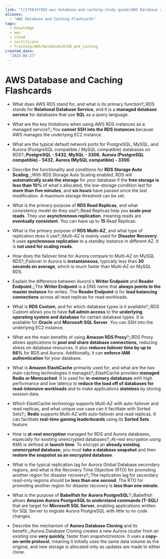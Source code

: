 ```yaml
---
link: "[[1756347565-aws-database-and-caching-study-guide|AWS Database and Caching Study Guide]]"
aliases: 
  - "AWS Database and Caching Flashcards"
tags:
  - Knowledge
  - aws
  - cloud
  - certificate
  - Training/AWS/NotebookLM/DB_and_Caching
created_date:
  "2025-08-27"
---
```

# AWS Database and Caching Flashcards
- What does AWS RDS stand for, and what is its primary function?;;RDS stands for **Relational Database Service**, and it is a **managed database service** for databases that use **SQL** as a query language.
<!--SR:!2025-09-12,11,270-->
- What are the key limitations when using AWS RDS instances as a managed service?;;You **cannot SSH into the RDS instances** because AWS manages the underlying EC2 instance.
<!--SR:!2025-09-10,9,250-->
- What are the typical default network ports for PostgreSQL, MySQL, and Aurora (PostgreSQL compatible / MySQL compatible) databases on RDS?;;**PostgreSQL - 5432**, **MySQL - 3306**, **Aurora (PostgreSQL compatible) - 5432**, **Aurora (MySQL compatible) - 3306**.
<!--SR:!2025-09-08,7,250-->
- Describe the functionality and conditions for **RDS Storage Auto Scaling**.;;With RDS Storage Auto Scaling enabled, RDS will **automatically scale the storage** for your database if the **free storage is less than 10%** of what's allocated, the low-storage condition last for **more than five minutes**, and **six hours** have passed since the last modification. A maximum storage threshold can be set.
<!--SR:!2025-09-08,5,250-->
- What is the primary purpose of **RDS Read Replicas**, and what consistency model do they use?;;Read Replicas help you **scale your reads**. They use **asynchronous replication**, meaning reads are **eventually consistent**. You can have up to **15** Read Replicas.
<!--SR:!2025-09-10,9,250-->
- What is the primary purpose of **RDS Multi-AZ**, and what type of replication does it use?;;Multi-AZ is mainly used for **Disaster Recovery**. It uses **synchronous replication** to a standby instance in different AZ. It is **not used for scaling reads**.
<!--SR:!2025-09-06,5,230-->
- How does the failover time for Aurora compare to Multi-AZ on MySQL RDS?;;Failover in Aurora is **instantaneous**, typically less than **30 seconds on average**, which is much faster than Multi-AZ on MySQL RDS.
<!--SR:!2025-09-16,15,290-->
- Explain the difference between Aurora's **Writer Endpoint** and **Reader Endpoint**.;;The **Writer Endpoint** is a DNS name that **always points to the master instance** for writes. The **Reader Endpoint** is for **load balancing connections** across all read replicas for read workloads.
<!--SR:!2025-09-08,7,250-->
- What is **RDS Custom**, and for which database types is it available?;;RDS Custom allows you to have **full admin access** to the **underlying operating system and database** for certain database types. It is available for **Oracle** and **Microsoft SQL Server**. You can SSH into the underlying EC2 instance.
<!--SR:!2025-09-12,11,270-->
- What are the main benefits of using **Amazon RDS Proxy**?;;RDS Proxy allows applications to **pool and share database connections**, reducing stress on database resources. It also **reduces failover time by up to 66%** for RDS and Aurora. Additionally, it can **enforce IAM authentication** for your database.
<!--SR:!2025-09-11,10,270-->
- What is **Amazon ElastiCache** primarily used for, and what are the two main caching technologies it manages?;;ElastiCache provides **managed Redis or Memcached**. It is used for **in-memory databases** with high performance and low latency to **reduce the load off of databases for read-intensive workloads** and to make applications **stateless** by storing session data.
<!--SR:!2025-09-09,8,250-->
- Which ElastiCache technology supports Multi-AZ with auto-failover and read replicas, and what unique use case can it facilitate with Sorted Sets?;; **Redis** supports Multi-AZ with auto-failover and read replicas. It can facilitate **real-time gaming leaderboards** using its **Sorted Sets** feature.
<!--SR:!2025-09-15,14,290-->
- How is **at-rest encryption** managed for RDS and Aurora databases, especially for existing unencrypted databases?;;At-rest encryption using KMS is defined at **launch time**. To encrypt an **already existing unencrypted database**, you must **take a database snapshot** and then **restore the snapshot as an encrypted database**.
<!--SR:!2025-09-11,10,270-->
- What is the typical replication lag for Aurora Global Database secondary regions, and what is the Recovery Time Objective (RTO) for promoting another region for disaster recovery?;;The replication lag for secondary read-only regions should be **less than one second**. The RTO for promoting another region for disaster recovery is **less than one minute**.
<!--SR:!2025-09-08,5,230-->
- What is the purpose of **Babelfish for Aurora PostgreSQL**?;;Babelfish allows **Amazon Aurora PostgreSQL to understand commands (T-SQL)** that are target for **Microsoft SQL Server**, enabling applications written for SQL Server to migrate Aurora PostgreSQL with little to no code changes.
<!--SR:!2025-09-13,12,270-->
- Describe the mechanism of **Aurora Database Cloning** and its benefit.;;Aurora Database Cloning creates a new Aurora cluster from an existing one **very quickly**, faster than snapshot/restore. It uses a **copy-on-write protocol**, meaning it initially uses the same data volume as the original, and new storage is allocated only as updates are made to either clone.
<!--SR:!2025-09-15,14,290-->


